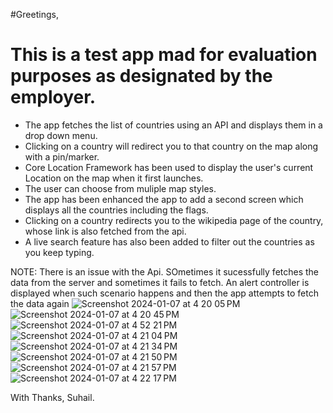 #Greetings,
# This is a test app mad for evaluation purposes as designated by the employer.

* The app fetches the list of countries using an API and displays them in a drop down menu.
* Clicking on a country will redirect you to that country on the map along with a pin/marker.
* Core Location Framework has been used to display the user's current Location on the map when it first launches.
* The user can choose from muliple map styles.
* The app has been enhanced the app to add a second screen which displays all the countries including the flags.
* Clicking on a country redirects you to the wikipedia page of the country, whose link is also fetched from the api.
* A live search feature has also been added to filter out the countries as you keep typing.
  
NOTE: There is an issue with the Api. SOmetimes it sucessfully fetches the data from the server and sometimes it fails to fetch.
An alert controller is displayed when such scenario happens and then the app attempts to fetch the data again
  ![Screenshot 2024-01-07 at 4 20 05 PM](https://github.com/suhailajaz/Countries-Listing-By-Suhail/assets/113661825/106f785c-365a-401c-8b6b-a082c02a1995)
![Screenshot 2024-01-07 at 4 20 45 PM](https://github.com/suhailajaz/Countries-Listing-By-Suhail/assets/113661825/90c32955-3355-4c78-ad92-225fbc5c54b5)
![Screenshot 2024-01-07 at 4 52 21 PM](https://github.com/suhailajaz/Countries-Listing-By-Suhail/assets/113661825/35c985bb-f1e9-4a8d-b72a-6b6a392ed1ca)
![Screenshot 2024-01-07 at 4 21 04 PM](https://github.com/suhailajaz/Countries-Listing-By-Suhail/assets/113661825/091ff26f-de45-482f-a767-8523dbfb2672)
![Screenshot 2024-01-07 at 4 21 34 PM](https://github.com/suhailajaz/Countries-Listing-By-Suhail/assets/113661825/a3c5e613-e306-4012-a04a-2ec3cc3b42eb)
![Screenshot 2024-01-07 at 4 21 50 PM](https://github.com/suhailajaz/Countries-Listing-By-Suhail/assets/113661825/ebe07191-a562-4bac-972d-6d6f7b987716)
![Screenshot 2024-01-07 at 4 21 57 PM](https://github.com/suhailajaz/Countries-Listing-By-Suhail/assets/113661825/9ee10e90-adfa-4d5e-a81c-953fa6de74ec)
![Screenshot 2024-01-07 at 4 22 17 PM](https://github.com/suhailajaz/Countries-Listing-By-Suhail/assets/113661825/cc959585-29db-4ecc-bb83-db1bf9c81bb5)

With Thanks,
Suhail.
